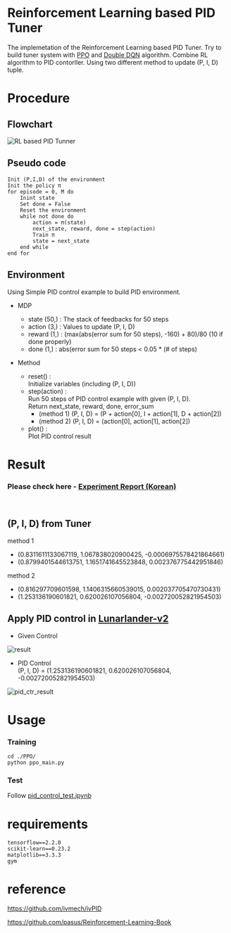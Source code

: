 # Reinforcement Learning based PID Tuner
The implemetation of the Reinforcement Learning based PID Tuner. Try to build tuner system with [PPO](https://arxiv.org/abs/1707.06347) and [Double DQN](https://arxiv.org/abs/1509.06461) algorithm. Combine RL algorithm to PID contorller. Using two different method to update (P, I, D) tuple.


# Procedure

## Flowchart
![RL based PID Tunner](https://user-images.githubusercontent.com/30210944/109543644-e6adbd00-7b09-11eb-8ff3-16863d9db2e7.png)

## Pseudo code
```
Init (P,I,D) of the environment
Init the policy π
for episode = 0, M do
	Inint state
	Set done = False
	Reset the environment
	while not done do
		action = π(state)
		next_state, reward, done = step(action)
		Train π
		state = next_state
	end while
end for
```

## Environment
Using Simple PID control example to build PID environment.
- MDP
    - state (50,) : The stack of feedbacks for 50 steps
    - action (3,) : Values to update (P, I, D) 
    - reward (1,) : (max(abs(error sum for 50 steps), -160) + 80)/80 (10 if done properly)
    - done (1,) : abs(error sum for 50 steps < 0.05 * (# of steps)

- Method
    - reset() : 
    <br>Initialize variables (including (P, I, D))
    - step(action) : 
    <br> Run 50 steps of PID control example with given (P, I, D).
    <br> Return next_state, reward, done, error_sum
        - (method 1) (P, I, D) = (P + action[0], I + action[1], D + action[2])
        - (method 2) (P, I, D) = (action[0], action[1], action[2])
    - plot() :
    <br>Plot PID control result

# Result

### Please check here - [Experiment Report (Korean)](https://www.notion.so/RL-based-PID-Tunner-add9501d8c8d422eba55101da27d9072)

<br>

## (P, I, D) from Tuner
method 1
- (0.8311611133067119, 1.067838020900425, -0.0006975578421864661)
- (0.8799401544613751, 1.1651741645523848, 0.002376775442951846)

method 2
- (0.816297709601598, 1.1406315660539015, 0.002037705470730431)
- (1.253136190601821, 0.620026107056804, -0.002720052821954503)

## Apply PID control in [Lunarlander-v2](https://gym.openai.com/envs/LunarLander-v2/)
- Given Control

![result](https://user-images.githubusercontent.com/30210944/109546631-d13a9200-7b0d-11eb-9202-d2d6cb590191.gif)

- PID Control <br> (P, I, D) = (1.253136190601821, 0.620026107056804, -0.002720052821954503)

![pid_ctr_result](https://user-images.githubusercontent.com/30210944/109546804-00e99a00-7b0e-11eb-84b0-f61d8cc3db40.gif)


# Usage
### Training
```
cd ./PPO/
python ppo_main.py
```
### Test
Follow [pid_control_test.ipynb](https://github.com/backgom2357/reinforcement-learning-based-PID-tunner/blob/master/pid_control_test.ipynb)

# requirements
```
tensorflow==2.2.0
scikit-learn==0.23.2
matplotlib==3.3.3
gym
```

# reference
https://github.com/ivmech/ivPID

https://github.com/pasus/Reinforcement-Learning-Book
